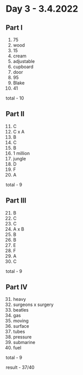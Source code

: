 # Day 3 - 3.4.2022

## Part I

1. 75
2. wood
3. 15
4. cream
5. adjustable
6. cupboard
7. door
8. 95
9. Blake
10. 41

total - 10

## Part II

11. C
12. C x A
13. B
14. C
15. B
16. 1 million
17. jungle
18. D
19. F
20. A

total - 9

## Part III

21. B
22. C
23. C
24. A x B
25. B
26. B
27. E
28. F
29. A
30. C

total - 9

## Part IV

31. heavy
32. surgeons x surgery
33. beatles
34. gas
35. moving
36. surface
37. tubes
38. pressure
39. submarine
40. fuel

total - 9

result - 37/40